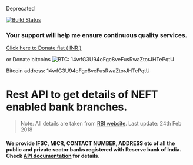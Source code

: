 Deprecated

[![Build Status](https://travis-ci.org/mangrep/ifsc-rest-api.svg?branch=master)](https://travis-ci.org/mangrep/ifsc-rest-api)

### Your support will help me ensure continuous quality services.

 <a href="http://qwt.me/pay-5697" target="_blank"> Click here to Donate fiat ( INR )</a> 
 
or Donate bitcoins
 ![BTC:  14wfG3U94oFgc8veFusRwaZtorJHTePqtU](https://image.ibb.co/eMjkyH/14wf_G3_U94o_Fgc8ve_Fus_Rwa_Ztor_JHTe_Pqt_U.png)
 
 Bitcoin address:  14wfG3U94oFgc8veFusRwaZtorJHTePqtU

# Rest API to get details of NEFT enabled bank branches.

> Note: All details are taken from  [RBI website](https://www.rbi.org.in/Scripts/bs_viewcontent.aspx?Id=2009). Last update: 24th Feb 2018

#### We provide IFSC, MICR, CONTACT NUMBER, ADDRESS etc of all the public and private sector banks registered with Reserve bank of India. Check <a href="http://docs.techm.co.in" target="_blank">API documentation</a> for details. 
